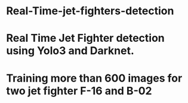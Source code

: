 # Real-Time-jet-fighters-detection
# Real Time Jet Fighter detection using Yolo3 and Darknet.
# Training more than 600 images for two jet fighter F-16 and B-02 
